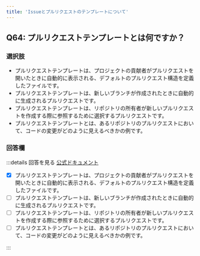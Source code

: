 ```yaml
---
title: 'Issueとプルリクエストのテンプレートについて'
---
```


## Q64: プルリクエストテンプレートとは何ですか？

### 選択肢

- プルリクエストテンプレートは、プロジェクトの貢献者がプルリクエストを開いたときに自動的に表示される、デフォルトのプルリクエスト構造を定義したファイルです。
- プルリクエストテンプレートは、新しいブランチが作成されたときに自動的に生成されるプルリクエストです。
- プルリクエストテンプレートは、リポジトリの所有者が新しいプルリクエストを作成する際に参照するために選択するプルリクエストです。
- プルリクエストテンプレートとは、あるリポジトリのプルリクエストにおいて、コードの変更がどのように見えるべきかの例です。

### 回答欄

:::details 回答を見る
[公式ドキュメント](https://docs.github.com/ja/communities/using-templates-to-encourage-useful-issues-and-pull-requests/creating-a-pull-request-template-for-your-repository)

- [x] プルリクエストテンプレートは、プロジェクトの貢献者がプルリクエストを開いたときに自動的に表示される、デフォルトのプルリクエスト構造を定義したファイルです。
- [ ] プルリクエストテンプレートは、新しいブランチが作成されたときに自動的に生成されるプルリクエストです。
- [ ] プルリクエストテンプレートは、リポジトリの所有者が新しいプルリクエストを作成する際に参照するために選択するプルリクエストです。
- [ ] プルリクエストテンプレートとは、あるリポジトリのプルリクエストにおいて、コードの変更がどのように見えるべきかの例です。

:::

